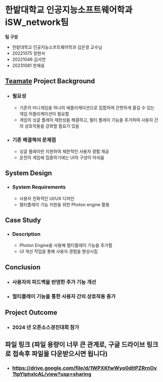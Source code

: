# 한밭대학교 인공지능소프트웨어학과 iSW_network팀

**팀 구성**
- 한밭대학교 인공지능소프트웨어학과 김은경 교수님 
- 20221075 정현서
- 20221046 김서연
- 20231081 한재웅


## <u>Teamate</u> Project Background
- ### 필요성
  - 기존의 미니게임을 하나의 애플리케이션으로 집합하여 간편하게 즐길 수 있는 게임 어플리케이션이 필요함
  - 게임의 싱글 플레이 제한성을 해결하고, 멀티 플레이 기능을 추가하여 사용자 간의 상호작용을 강화할 필요가 있음
- ### 기존 해결책의 문제점
  - 싱글 플레이만 지원하여 제한적인 사용자 경험 제공
  - 온전히 게임에 집중하기에는 UI의 구성이 아쉬움
  
## System Design
  - ### System Requirements
    - 사용자 친화적인 UI/UX 디자인
    - 멀티플레이 기능 지원을 위한 Photon engine 활용
    
## Case Study
  - ### Description
    - Photon Engine을 사용해 멀티플레이 기능을 추가함
    - UI 개선 작업을 통해 사용자 경험을 향상시킴
  
## Conclusion
  - ### 사용자의 피드백을 반영한 추가 기능 개선
  - ### 멀티플레이 기능을 통한 사용자 간의 상호작용 증가
  
## Project Outcome
  - ### 2024 년 오픈소스경진대회 참가

## 파일 링크 (파일 용량이 너무 큰 관계로, 구글 드라이브 링크로 접속후 파일을 다운받으시면 됩니다)
  - ### https://drive.google.com/file/d/1WPXKfwWyo0dItPZRrnOvTtpYlphxlcAL/view?usp=sharing

